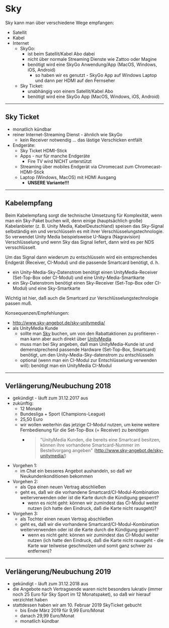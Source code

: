 # Sky

Sky kann man über verschiedene Wege empfangen:

* Satellit
* Kabel
* Internet
  * SkyGo:
    * ist beim Satellit/Kabel Abo dabei
    * nicht über normale Streaming Dienste wie Zattoo oder Magine
    * benötigt wird eine SkyGo Anwendung/App (MacOS, Windows, iOS, Android)
      * so haben wir es genutzt - SkyGo App auf Windows Laptop und dann per HDMI auf den Fernseher
  * Sky Ticket:
    * unabhängig von einem Satellit/Kabel Abo
    * benötigt wird eine SkyGo App (MacOS, Windows, iOS, Android)

---

## Sky Ticket

* monatlich kündbar
* reiner Internet-Streaming Dienst - ähnlich wie SkyGo
  * kein Receiver notwendig ... das lästige Verschicken entfällt
* Endgeräte:
  * Sky Ticket HDMI-Stick
  * Apps - nur für manche Endgeräte
    * Fire TV wird NICHT unterstützt
  * Streaming über mobiles Endgerät via Chromecast zum Chromecast-HDMI-Stick
  * Laptop (Windows, MacOS) mit HDMI Ausgang
    * **UNSERE Variante!!!**

---

## Kabelempfang

Beim Kabelempfang sorgt die technische Umsetzung für Komplexität, wenn man ein Sky-Paket buchen will, denn einige (hauptsächlich große) Kabelanbieter (z. B. Unity Media, KabelDeutschland) speisen das Sky-Signal selbständig ein und verschlüsseln es mit ihrer Verschlüsselungstechnologie. So verwendet Unity Media beispielsweise U-Nagra (Nagravision) Verschlüsselung und wenn Sky das Signal liefert, dann wird es per NDS versschlüsselt.

Um das Signal dann wiederum zu entschlüsseln wird ein entsprechendes Endgerät (Receiver, CI-Modul) und die passende Smartcard benötigt, d. h.

* ein Unity-Media-Sky-Datenstrom benötigt einen UnityMedia-Receiver (Set-Top-Box oder CI-Modul) und eine Unity-Media-Smartkarte
* ein Sky-Datenstrom benötigt einen Sky-Receiver (Set-Top-Box oder CI-Modul) und eine Sky-Smartkarte

Wichtig ist hier, daß auch die Smartcard zur Verschlüsselungstechnologie passen muß.

Konsequenzen/Empfehlungen:

* http://www.sky-angebot.de/sky-unitymedia/
* als UnityMedia Kunde
  * sollte man [Sky](http://www.sky.de)  buchen, um von den Rabattaktionen zu profitieren - man kann aber auch direkt über [UnityMedia](http://www.unitymedia.de)
  * muss man bei Sky angeben, daß man UnityMedia-Kunde ist und demenstprechend passende Hardware (Set-Top-Box, Smartcard) benötigt, um den Unity-Media-Sky-datenstrom zu entschlüsseln
  * optional (wenn man ein CI-Modul zur Entschlüsselung verwenden will): benötigt man ein UnityMedia CI-Modul

---

## Verlängerung/Neubuchung 2018

* gekündigt - läuft zum 31.12.2017 aus
* zukünftig:
  * 12 Monate
  * Bundesliga + Sport (Champions-League)
  * 25,50 Euro
  * wir wollen weiterhin das jetzige CI-Modul nutzen, um keine weitere Fernbedienung für die Set-Top-Box (= Receiver) zu benötigen
    * > "UnityMedia Kunden, die bereits eine Smartcard besitzen, können ihre vorhandene Smartcard-Nummer im Bestellvorgang angeben" (http://www.sky-angebot.de/sky-unitymedia/)
* Vorgehen 1:
  * im Chat ein besseres Angebot aushandeln, so daß wir Neukundenkonditionen bekommen
* Vorgehen 2:
  * als Opa einen neuen Vertrag abschließen
  * geht es, daß wir die vorhandene Smartcard/CI-Modul-Kombination weiterverwenden oder ist die Karte durch die Kündigung gesperrt?
    * wenn es nicht geht: können wir zumindest das CI-Modul weiter nutzen (ich hatte den Eindruck, daß die Karte nicht rausgeht)?
* Vorgehen 3:
  * als Tochter einen neuen Vertrag abschließen
  * geht es, daß wir die vorhandene Smartcard/CI-Modul-Kombination weiterverwenden oder ist die Karte durch die Kündigung gesperrt?
    * wenn es nicht geht: können wir zumindest das CI-Modul weiter nutzen (ich hatte den Eindruck, daß die Karte nicht rausgeht - die Karte war teilweise geschmolzen und somit ganz schwer zu entfernen)?

---

## Verlängerung/Neubuchung 2019

* gekündigt - läuft zum 31.12.2018 aus
* die Angebote nach Vertragsende waren nicht besonders lukrativ (immer noch 25 Euro für Sky Sport im 12 Monatspaket), so daß wir hierauf verzichtet haben
* stattdessen haben wir am 10. Februar 2019 SkyTicket gebucht
  * bis Ende März 2019 für 9,99 Euro/Monat
  * danach 29,99 Euro/Monat
  * monatlich kündbar
